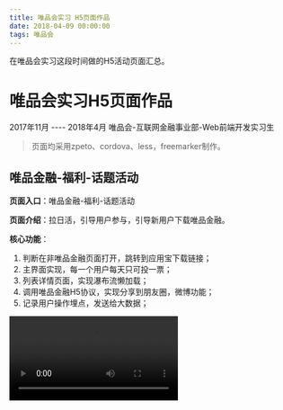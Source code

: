```yaml
---
title: 唯品会实习 H5页面作品
date: 2018-04-09 00:00:00
tags: 唯品会
---
```

在唯品会实习这段时间做的H5活动页面汇总。
<!--more-->

# 唯品会实习H5页面作品

2017年11月 ---- 2018年4月 唯品会-互联网金融事业部-Web前端开发实习生

> 页面均采用zpeto、cordova、less，freemarker制作。

## 唯品金融-福利-话题活动
**页面入口**：唯品金融-福利-话题活动

**页面介绍**：拉日活，引导用户参与，引导新用户下载唯品金融。

**核心功能**：
1. 判断在非唯品金融页面打开，跳转到应用宝下载链接；
2. 主界面实现，每一个用户每天只可投一票；
3. 列表详情页面，实现瀑布流懒加载；
4. 调用唯品金融H5协议，实现分享到朋友圈，微博功能；
5. 记录用户操作埋点，发送给大数据；
<video src="http://oi7f2yeu5.bkt.clouddn.com/topic.mp4" loop autoplay>

## 唯品金融-福利中心

**页面入口**：唯品金融首页登陆后第二个图标

**页面介绍**：唯品金融一级入口，汇总各种唯品金融活动。

**核心功能**：
1. 实现移动端轮播图
2. 导航栏根据鼠标数量，实现栅格布局
3. 记录用户操作埋点，发送给大数据；

![福利中心](http://oi7f2yeu5.bkt.clouddn.com/fuli.jpg)

## 唯品会-签到引导页
**页面入口**：唯品会-主菜单-唯品金融-右下角小图片

**页面介绍**：在唯品会主站金融频道，引导新用户下载唯品金融，老用户参与签到。

**核心功能**：
1. 判断是否安装唯品金融，已安装，则唤醒唯品金融签到页面；
2. 未安装唯品金融，则跳转到应用宝下载地址；
3. 使用了`<map>``<area>`图片热区,判断点击位置；
4. 记录用户操作埋点，发送给大数据；

<video src="http://oi7f2yeu5.bkt.clouddn.com/signin.mp4" loop autoplay>



